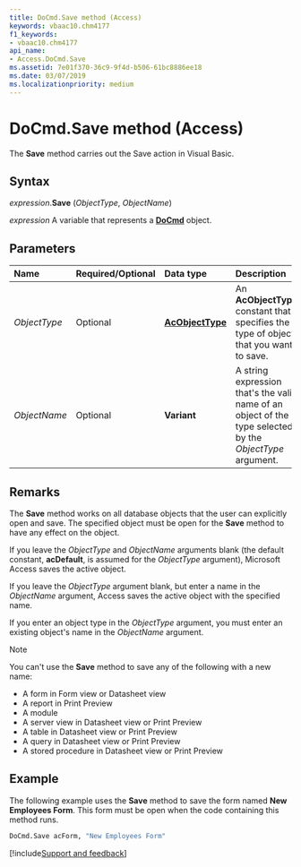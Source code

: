```yaml
---
title: DoCmd.Save method (Access)
keywords: vbaac10.chm4177
f1_keywords:
- vbaac10.chm4177
api_name:
- Access.DoCmd.Save
ms.assetid: 7e01f370-36c9-9f4d-b506-61bc8886ee18
ms.date: 03/07/2019
ms.localizationpriority: medium
---
```



# DoCmd.Save method (Access)

The **Save** method carries out the Save action in Visual Basic.

## Syntax

_expression_.**Save** (_ObjectType_, _ObjectName_)

_expression_ A variable that represents a **[DoCmd](Access.DoCmd.md)** object.


## Parameters

|Name|Required/Optional|Data type|Description|
|:-----|:-----|:-----|:-----|
| _ObjectType_|Optional|**[AcObjectType](Access.AcObjectType.md)**|An **AcObjectType** constant that specifies the type of object that you want to save.|
| _ObjectName_|Optional|**Variant**|A string expression that's the valid name of an object of the type selected by the   _ObjectType_ argument.|

## Remarks

The **Save** method works on all database objects that the user can explicitly open and save. The specified object must be open for the **Save** method to have any effect on the object.

If you leave the _ObjectType_ and _ObjectName_ arguments blank (the default constant, **acDefault**, is assumed for the _ObjectType_ argument), Microsoft Access saves the active object. 

If you leave the _ObjectType_ argument blank, but enter a name in the _ObjectName_ argument, Access saves the active object with the specified name. 

If you enter an object type in the _ObjectType_ argument, you must enter an existing object's name in the _ObjectName_ argument.

> [!NOTE] 
> You can't use the **Save** method to save any of the following with a new name:
> - A form in Form view or Datasheet view
> - A report in Print Preview
> - A module
> - A server view in Datasheet view or Print Preview
> - A table in Datasheet view or Print Preview
> - A query in Datasheet view or Print Preview
> - A stored procedure in Datasheet view or Print Preview
    

## Example

The following example uses the **Save** method to save the form named **New Employees Form**. This form must be open when the code containing this method runs.

```vb
DoCmd.Save acForm, "New Employees Form"
```



[!include[Support and feedback](~/includes/feedback-boilerplate.md)]
